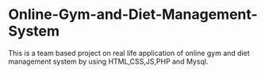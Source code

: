 # Online-Gym-and-Diet-Management-System
This is a team based project on real life application of online gym and diet management system by using HTML,CSS,JS,PHP and Mysql.
